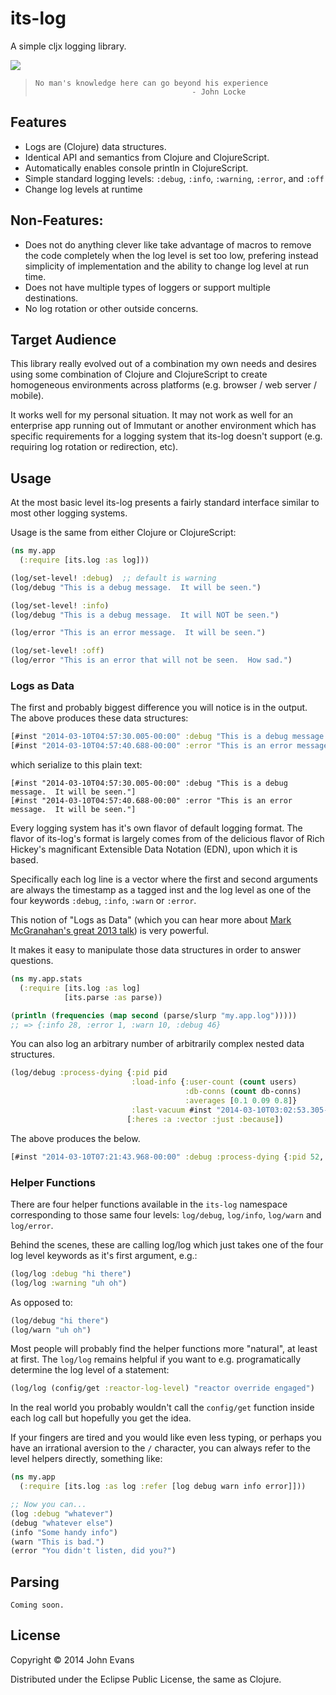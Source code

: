 # its-log

A simple cljx logging library.

![](https://raw.github.com/lgastako/its-log/tmp/resources/log.jpg)

>     No man's knowledge here can go beyond his experience
>                                        - John Locke

## Features

* Logs are (Clojure) data structures.
* Identical API and semantics from Clojure and ClojureScript.
* Automatically enables console println in ClojureScript.
* Simple standard logging levels: `:debug`, `:info`, `:warning`, `:error`, and `:off`
* Change log levels at runtime

## Non-Features:

* Does not do anything clever like take advantage of macros to remove the code
  completely when the log level is set too low, prefering instead simplicity of
  implementation and the ability to change log level at run time.
* Does not have multiple types of loggers or support multiple destinations.
* No log rotation or other outside concerns.

## Target Audience

This library really evolved out of a combination my own needs and desires using
some combination of Clojure and ClojureScript to create homogeneous environments
across platforms (e.g. browser / web server / mobile).

It works well for my personal situation. It may not work as well for an
enterprise app running out of Immutant or another environment which has specific
requirements for a logging system that its-log doesn't support (e.g. requiring
log rotation or redirection, etc).

## Usage

At the most basic level its-log presents a fairly standard interface similar to
most other logging systems.

Usage is the same from either Clojure or ClojureScript:

```clojure
(ns my.app
  (:require [its.log :as log]))

(log/set-level! :debug)  ;; default is warning
(log/debug "This is a debug message.  It will be seen.")

(log/set-level! :info)
(log/debug "This is a debug message.  It will NOT be seen.")

(log/error "This is an error message.  It will be seen.")

(log/set-level! :off)
(log/error "This is an error that will not be seen.  How sad.")
```

### Logs as Data

The first and probably biggest difference you will notice is in the output.  The
above produces these data structures:

```clojure
[#inst "2014-03-10T04:57:30.005-00:00" :debug "This is a debug message.  It will be seen."]
[#inst "2014-03-10T04:57:40.688-00:00" :error "This is an error message.  It will be seen."]
```

which serialize to this plain text:

```
[#inst "2014-03-10T04:57:30.005-00:00" :debug "This is a debug message.  It will be seen."]
[#inst "2014-03-10T04:57:40.688-00:00" :error "This is an error message.  It will be seen."]
```

Every logging system has it's own flavor of default logging format.  The flavor
of its-log's format is largely comes from of the delicious flavor of Rich
Hickey's magnificant Extensible Data Notation (EDN), upon which it is based.

Specifically each log line is a vector where the first and second arguments are
always the timestamp as a tagged inst and the log level as one of the four
keywords `:debug`, `:info`, `:warn` or `:error`.

This notion of "Logs as Data" (which you can hear more about
[Mark McGranahan's great 2013 talk](http://www.youtube.com/watch?v=rpmc-wHFUBs))
is very powerful.

It makes it easy to manipulate those data structures in order to answer questions.

```clojure
(ns my.app.stats
  (:require [its.log :as log]
            [its.parse :as parse))

(println (frequencies (map second (parse/slurp "my.app.log")))))
;; => {:info 28, :error 1, :warn 10, :debug 46}
```

You can also log an arbitrary number of arbitrarily complex nested data structures.

```clojure
(log/debug :process-dying {:pid pid
                           :load-info {:user-count (count users)
                                       :db-conns (count db-conns)
                                       :averages [0.1 0.09 0.8]}
                           :last-vacuum #inst "2014-03-10T03:02:53.305-00:00"}
                          [:heres :a :vector :just :because])
```

The above produces the below.

```clojure
[#inst "2014-03-10T07:21:43.968-00:00" :debug :process-dying {:pid 52, :load-info {:user-count 837, :db-conns 19, :averages [0.1 0.09 0.8]}, :last-vacuum #inst "2014-03-10T03:02:53.305-00:00"} [:heres :a :vector :just :because]]
```

### Helper Functions

There are four helper functions available in the `its-log` namespace
corresponding to those same four levels: `log/debug`, `log/info`, `log/warn` and
`log/error`.

Behind the scenes, these are calling log/log which just takes one of the four
log level keywords as it's first argument, e.g.:

```clojure
(log/log :debug "hi there")
(log/log :warning "uh oh")
```

As opposed to:

```clojure
(log/debug "hi there")
(log/warn "uh oh")
```

Most people will probably find the helper functions more "natural", at least at
first.  The `log/log` remains helpful if you want to e.g. programatically
determine the log level of a statement:

```clojure
(log/log (config/get :reactor-log-level) "reactor override engaged")
```

In the real world you probably wouldn't call the `config/get` function inside
each log call but hopefully you get the idea.

If your fingers are tired and you would like even less typing, or perhaps you
have an irrational aversion to the `/` character, you can always refer to the
level helpers directly, something like:

```clojure
(ns my.app
  (:require [its.log :as log :refer [log debug warn info error]]))

;; Now you can...
(log :debug "whatever")
(debug "whatever else")
(info "Some handy info")
(warn "This is bad.")
(error "You didn't listen, did you?")
```

## Parsing

    Coming soon.

## License

Copyright © 2014 John Evans

Distributed under the Eclipse Public License, the same as Clojure.

